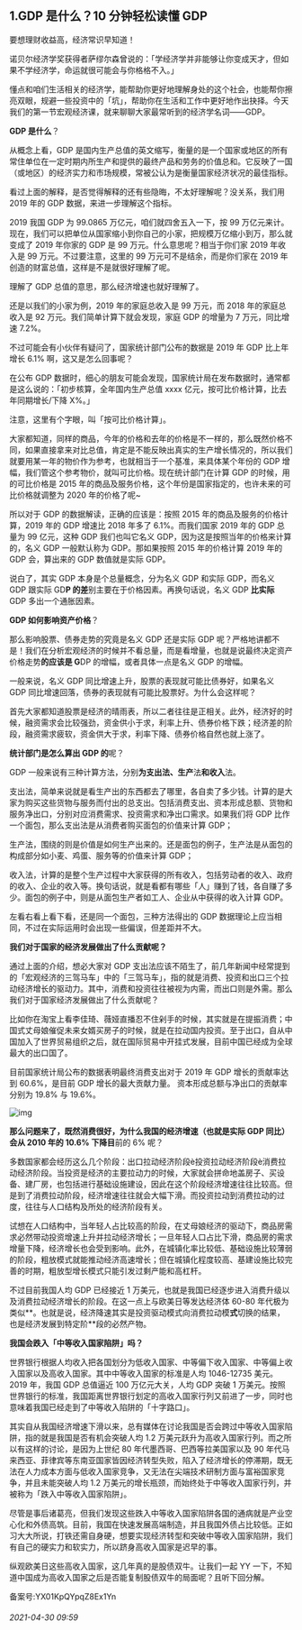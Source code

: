 ## 1.GDP 是什么？10 分钟轻松读懂 GDP
要想理财收益高，经济常识早知道！


诺贝尔经济学奖获得者萨缪尔森曾说的：「学经济学并非能够让你变成天才，但如果不学经济学，命运就很可能会与你格格不入。」


懂点和咱们生活相关的经济学，能帮助你更好地理解身处的这个社会，也能帮你擦亮双眼，规避一些投资中的「坑」，帮助你在生活和工作中更好地作出抉择。今天我们的第一节宏观经济课，就来聊聊大家最常听到的经济学名词——GDP。


**GDP 是什么**？


从概念上看，GDP 是国内生产总值的英文缩写，衡量的是一个国家或地区的所有常住单位在一定时期内所生产和提供的最终产品和劳务的价值总和。它反映了一国（或地区）的经济实力和市场规模，常被公认为是衡量国家经济状况的最佳指标。


看过上面的解释，是否觉得解释的还有些隐晦，不太好理解呢？没关系，我们用 2019 年的 GDP 数据，来进一步理解这个指标。


2019 我国 GDP 为 99.0865 万亿元，咱们就四舍五入一下，按 99 万亿元来计。现在，我们可以把单位从国家缩小到你自己的小家，把规模万亿缩小到万，那么就变成了 2019 年你家的 GDP 是 99 万元。什么意思呢？相当于你们家 2019 年收入是 99 万元。不过要注意，这里的 99 万元可不是结余，而是你们家在 2019 年创造的财富总值，这样是不是就很好理解了呢。


理解了 GDP 总值的意思，那么经济增速也就好理解了。


还是以我们的小家为例，2019 年的家庭总收入是 99 万元，而 2018 年的家庭总收入是 92 万元。我们简单计算下就会发现，家庭 GDP 的增量为 7 万元，同比增速 7.2%。


不过可能会有小伙伴有疑问了，国家统计部门公布的数据是 2019 年 GDP 比上年增长 6.1% 啊，这又是怎么回事呢？


在公布 GDP 数据时，细心的朋友可能会发现，国家统计局在发布数据时，通常都是这么说的：「初步核算，全年国内生产总值 xxxx 亿元，按可比价格计算，比去年同期增长/下降 X%。」 


注意，这里有个字眼，叫「按可比价格计算」。


大家都知道，同样的商品，今年的价格和去年的价格是不一样的，那么既然价格不同，如果直接拿来对比总值，肯定是不能反映出真实的生产增长情况的，所以我们就要用某一年的物价作为参考，也就相当于一个基准，来具体某个年份的 GDP 增幅，我们管这个参考物价，就叫可比价格。现在统计部门在计算 GDP 的时候，用的可比价格是 2015 年的商品及服务价格，这个年份是国家指定的，也许未来的可比价格就调整为 2020 年的价格了呢~


所以对于 GDP 的数据解读，正确的应该是：按照 2015 年的商品及服务的价格计算，2019 年的 GDP 增速比 2018 年多了 6.1%。而我们国家 2019 年的 GDP 总量为 99 亿元，这种 GDP 我们也叫它名义 GDP，因为这是按照当年的价格来计算的，名义 GDP 一般默认称为 GDP。那如果按照 2015 年的价格计算 2019 年的 GDP 会，算出来的 GDP 数值就是实际 GDP。


说白了，其实 GDP 本身是个总量概念，分为名义 GDP 和实际 GDP，而名义 GDP 跟实际 GD**P 的差**别主要在于价格因素。再换句话说，名义 GDP **比实际** GDP 多出一个通胀因素。


**GDP 如何影响资产价格**？


那么影响股票、债券走势的究竟是名义 GDP 还是实际 GDP 呢？严格地讲都不是！我们在分析宏观经济的时候并不看总量，而是看增量，也就是说最终决定资产价格走势**的应该是 G**DP 的增幅，或者具体一点是名义 GDP 的增幅。


一般来说，名义 GDP 同比增速上升，股票的表现就可能比债券好，如果名义 GDP 同比增速回落，债券的表现就有可能比股票好。为什么会这样呢？


首先大家都知道股票是经济的晴雨表，所以二者往往是正相关。此外，经济好的时候，融资需求会比较强劲，资金供小于求，利率上升、债券价格下跌；经济差的阶段，融资需求疲软，资金供大于求，利率下降、债券价格自然也就上涨了。


**统计部门是怎么算出 GDP 的**呢？


GDP 一般来说有三种计算方法，分别**为支出法、生产**法**和收入**法。


支出法，简单来说就是看生产出的东西都去了哪里，各自卖了多少钱。计算的是大家为购买这些货物与服务而付出的总支出。包括消费支出、资本形成总额、货物和服务净出口，分别对应消费需求、投资需求和净出口需求。如果我们将 GDP 比作一个面包，那么支出法是从消费者购买面包的价值来计算 GDP；


生产法，围绕的则是价值是如何生产出来的。还是面包的例子，生产法是从面包的构成部分如小麦、鸡蛋、服务等的价值来计算 GDP；


收入法，计算的是整个生产过程中大家获得的所有收入，包括劳动者的收入、政府的收入、企业的收入等。换句话说，就是看都有哪些「人」赚到了钱，各自赚了多少。面包的例子中，则是从面包生产者如工人、企业从中获得的收入计算 GDP。


左看右看上看下看，还是同一个面包，三种方法得出的 GDP 数据理论上应当相同，不过在实际运用时会出现一些偏误，但差距并不大。


**我们对于国家的经济发展做出了什么贡献呢？**


通过上面的介绍，想必大家对 GDP 支出法应该不陌生了，前几年新闻中经常提到的「宏观经济的三驾马车」中的「三驾马车」，指的就是消费、投资和出口三个拉动经济增长的驱动力。其中，消费和投资往往被视为内需，而出口则是外需。那么我们对于国家经济发展做出了什么贡献呢？


比如你在淘宝上看李佳琦、薇娅直播忍不住剁手的时候，其实就是在提振消费；中国式丈母娘催促未来女婿买房子的时候，就是在拉动国内投资。至于出口，自从中国加入了世界贸易组织之后，就在国际贸易中开挂式发展，目前中国已经成为全球最大的出口国了。


目前国家统计局公布的数据表明最终消费支出对于 2019 年 GDP 增长的贡献率达到 60.6%，是目前 GDP 增长的最大贡献力量。 资本形成总额与净出口的贡献率分别为 19.8% 与 19.6%。


![img](https://pic2.zhimg.com/v2-6e177d282ab6ccb5e270dfd3df044d49.webp)

**那么问题来了，既然消费很好，为什么我国的经济增速（也就是实际 GDP 同比）会从 2010 年的 10.6% 下降目**前的 6% 呢？


多数国家都会经历这么几个阶段：出口拉动经济阶段è投资拉动经济阶段è消费拉动经济阶段。当投资是经济的主要拉动力的时候，大家就会拼命地盖房子、买设备、建厂房，也包括进行基础设施建设，因此在这个阶段经济增速往往比较高。但是到了消费拉动阶段，经济增速往往就会大幅下滑。而投资拉动到消费拉动的过度，往往与人口结构及所处的经济阶段有关。


试想在人口结构中，当年轻人占比较高的阶段，在丈母娘经济的驱动下，商品房需求必然带动投资增速上升并拉动经济增长；一旦年轻人口占比下滑，商品房的需求增量下降，经济增长也会受到影响。此外，在城镇化率比较低、基础设施比较薄弱的阶段，粗放模式就能推动经济高速增长；但在城镇化程度较高、基建设施比较完善的时期，粗放型增长模式只能引发过剩产能和高杠杆。


不过目前我国人均 GDP 已经接近 1 万美元，也就是我国已经逐步进入消费升级以及消费拉动经济增长的阶段。在这一点上与欧美日等发达经济体 60-80 年代极为类似**。也就是说，经济降速其实是投资驱动模式向消费拉动模**式**切换的结果，也是经济发展到特定阶**段的必然产物。


**我国会跌入「中等收入国家陷阱」吗？**


世界银行根据人均收入把各国划分为低收入国家、中等偏下收入国家、中等偏上收入国家以及高收入国家。其中中等收入国家的标准是人均 1046-12735 美元。2019 年，我国 GDP 总值逼近 100 万亿元大关，人均 GDP 突破 1 万美元。按照世界银行的标准，我国距离世界银行划定的高收入国家行列又前进了一步，同时也意味着我国已经走到了中等收入陷阱的「十字路口」。


其实自从我国经济增速下滑以来，总有媒体在讨论我国是否会跨过中等收入国家陷阱，指的就是我国是否有机会突破人均 1.2 万美元跃升为高收入国家行列。而之所以有这样的讨论，是因为上世纪 80 年代墨西哥、巴西等拉美国家以及 90 年代马来西亚、菲律宾等东南亚国家皆因经济转型失败，陷入了经济增长的停滞期，既无法在人力成本方面与低收入国家竞争，又无法在尖端技术研制方面与富裕国家竞争，并且未能突破人均 1.2 万美元的增长瓶颈，而始终处于中等收入国家行列，并被称为「跌入中等收入国家陷阱」。


尽管是事后诸葛亮，但我们发现这些跌入中等收入国家陷阱各国的通病就是产业空心化和外债高筑。目前，我国在快速发展高端制造，并且我国外债占比较低。正如习大大所说，打铁还需自身硬，想要实现经济转型和突破中等收入国家陷阱，我们有自己的硬实力和软实力，所以跻身高收入国家是迟早的事。


纵观欧美日这些高收入国家，这几年真的是股债双牛。让我们一起 YY 一下，不知道中国成为高收入国家之后是否能复制股债双牛的局面呢？且听下回分解。


备案号:YX01KpQYpqZ8Ex1Yn


###### 2021-04-30 09:59
